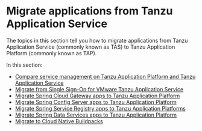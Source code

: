 # Migrate applications from Tanzu Application Service

The topics in this section tell you how to migrate applications from Tanzu Application Service
(commonly known as TAS) to Tanzu Application Platform (commonly known as TAP).

In this section:

- [Compare service management on Tanzu Application Platform and Tanzu Application Service](services.hbs.md)
- [Migrate from Single Sign-On for VMware Tanzu Application Service](sso-for-tas.hbs.md)
- [Migrate Spring Cloud Gateway apps to Tanzu Application Platform](spring-cloud-gateway.hbs.md)
- [Migrate Spring Config Server apps to Tanzu Application Platform](spring-config-server.hbs.md)
- [Migrate Spring Service Registry apps to Tanzu Application Platforms](spring-service-registry.hbs.md)
- [Migrate Spring Data Services apps to Tanzu Application Platform](spring-data-services.hbs.md)
- [Migrate to Cloud Native Buildpacks](buildpacks/index.hbs.md)
